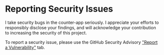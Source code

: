 # Reporting Security Issues

I take security bugs in the counter-app seriously.
I appreciate your efforts to responsibly disclose your findings, and will acknowledge your contribution to increasing the security of this project.

To report a security issue, please use the GitHub Security Advisory ["Report a Vulnerability"](https://github.com/harvey-earth/counter-app/security/advisories/new) tab.